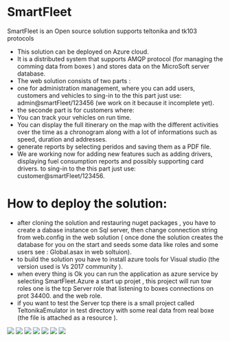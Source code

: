 # SmartFleet
SmartFleet is an Open source solution supports teltonika and tk103 protocols 
- This solution  can be deployed on Azure cloud. 
- It is a distributed system that supports  AMQP protocol (for managing the comming data from boxes ) and stores  data on the MicroSoft server database.
- The web solution consists of two parts :
- one for administration management, where you can add users, customers and vehicles to sing-in to the this part just use: admin@smartFleet/123456 (we work on it because it  incomplete yet).
- the seconde part is for customers where:
- You can  track your vehicles on run time.
- You can display the full itinerary on the map with the different activities over the time as a chronogram  along with a lot of informations such as speed, duration and addresses.
- generate reports by selecting peridos and saving them as a PDF file.
- We are working now for adding new features such as adding drivers, displaying fuel consumption reports and possibly supporting card drivers.
to sing-in to the this part just use: customer@smartFleet/123456.

# How to deploy the solution:
- after cloning the solution and  restauring nuget packages , you have to create a dabase instance on Sql server, then change connection string from web.config in the web solution ( once done the solution creates the database for you on the start and seeds some data like roles and some users see : Global.asax in web soltuion).
- to  build the solution you have to install azure tools for Visual studio (the version used is Vs 2017 community ).
- when every thing is Ok you can run the application as azure service by selecting SmartFleet.Azure a start up projet , this project will run tow roles one is the tcp Server role that listening to boxes connections on prot 34400. and the web role.
- if you want to test the Server tcp  there is a small project called TeltonikaEmulator in test directory with some real data from real boxe (the file is attached as a resource ).


![](https://github.com/pentest30/SmartFleet/blob/master/src0.png)
![](https://github.com/pentest30/SmartFleet/blob/master/src1.png)
![](https://github.com/pentest30/SmartFleet/blob/master/src2.png)
![](https://github.com/pentest30/SmartFleet/blob/master/src3.png)
![](https://github.com/pentest30/SmartFleet/blob/master/src6.png)
![](https://github.com/pentest30/SmartFleet/blob/master/src4.png)
![](https://github.com/pentest30/SmartFleet/blob/master/src5.png)

